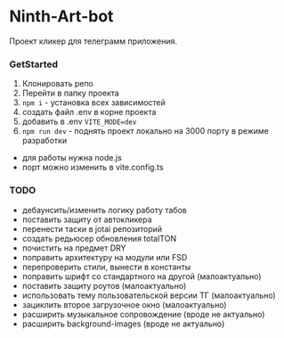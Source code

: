 # Ninth-Art-bot
Проект кликер для телеграмм приложения.

### GetStarted
1. Клонировать репо
2. Перейти в папку проекта
3. `npm i` - установка всех зависимостей
4. создать файл .env в корне проекта
5. добавить в .env `VITE_MODE=dev`
4. `npm run dev` - поднять проект локально на 3000 порту в режиме разработки
- для работы нужна node.js
- порт можно изменить в vite.config.ts

### TODO
* дебаунсить/изменить логику работу табов
* поставить защиту от автокликера
* перенести таски в jotai репозиторий
* создать редьюсер обновления totalTON
* почистить на предмет DRY
* поправить архитектуру на модули или FSD
* перепроверить стили, вынести в константы
* поправить шрифт со стандартного на другой (малоактуально)
* поставить защиту роутов (малоактуально)
* использовать тему пользовательской версии ТГ (малоактуально)
* зациклить второе загрузочное окно (малоактуально)
* расширить музыкальное сопровождение (вроде не актуально)
* расширить background-images (вроде не актуально)
